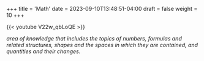 +++
title = 'Math'
date = 2023-09-10T13:48:51-04:00
draft = false
weight = 10
+++

{{< youtube V22w_qbLoQE >}}

*area of knowledge that includes the topics of numbers, formulas and related structures, shapes and the spaces in which they are contained, and quantities and their changes.*